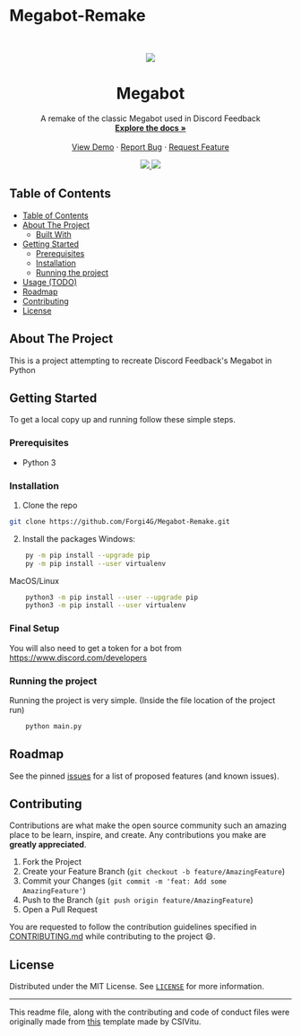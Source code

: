 # Megabot-Remake
<!--markdownlint-disable first-line-heading ol-prefix -->

<!-- PROJECT LOGO -->
<br />
<p align="center">
  <a href="https://media.discordapp.net/attachments/767919869063593984/768255717144133642/b432d821aa5956b1cc2fe2b10861612b_auto_x1.png?width=200&height=200">
    <img src="https://media.discordapp.net/attachments/767919869063593984/768255717144133642/b432d821aa5956b1cc2fe2b10861612b_auto_x1.png?width=200&height=200">
  </a>

  <h1 align="center">Megabot</h1>

  <p align="center">
    A remake of the classic Megabot used in Discord Feedback
    <br />
    <a href="https://github.com/Forgi4G/Megabot-Remake/wiki"><strong>Explore the docs »</strong></a>
    <br />
    <br />
    <a href="">View Demo</a>
    ·
    <a href="https://github.com/Forgi4G/Megabot-Remake/issues">Report Bug</a>
    ·
    <a href="https://github.com/Forgi4G/Megabot-Remake/issues">Request Feature</a>
  </p>
  <div align="center">
    <a href="https://github.com/Forgi4G/Megabot-Remake/issues">
      <img src="https://img.shields.io/github/issues/Forgi4G/Megabot-Remake.svg">
    </a>
    <a href="https://github.com/Forgi4G/Megabot-Remake/pulls">
      <img src="https://img.shields.io/github/issues-pr-raw/Forgi4G/Megabot-Remake.svg">
    </a>
  </div>
</p>

<!-- TABLE OF CONTENTS -->

## Table of Contents

- [Table of Contents](#table-of-contents)
- [About The Project](#about-the-project)
  - [Built With](#built-with)
- [Getting Started](#getting-started)
  - [Prerequisites](#prerequisites)
  - [Installation](#installation)
  - [Running the project](#running-the-project)
- [Usage (TODO)](#usage-todo)
- [Roadmap](#roadmap)
- [Contributing](#contributing)
- [License](#license)

<!-- ABOUT THE PROJECT -->

## About The Project
<p align="left">
  This is a project attempting to recreate Discord Feedback's Megabot in Python


<!-- Here's a blank template to get started:
**To avoid retyping too much info. Do a search and replace with your text editor for the following:**
`ent3r`, `corax-bot-nodejs-rewrite` -->
<!-- - []() -->

<!-- GETTING STARTED -->

## Getting Started

To get a local copy up and running follow these simple steps.

### Prerequisites
- Python 3

### Installation

1. Clone the repo

```bash
git clone https://github.com/Forgi4G/Megabot-Remake.git
```

2. Install the packages
Windows: 
```bash
    py -m pip install --upgrade pip
    py -m pip install --user virtualenv
```

MacOS/Linux
```bash
    python3 -m pip install --user --upgrade pip
    python3 -m pip install --user virtualenv
```
### Final Setup
You will also need to get a token for a bot from https://www.discord.com/developers

### Running the project

Running the project is very simple.
(Inside the file location of the project run)
```bash
    python main.py
```
<!-- TODO add screenshots of the bot in action -->
<!-- ROADMAP -->

## Roadmap

See the pinned [issues][issues-link] for a list of proposed features (and known issues).

<!-- CONTRIBUTING -->

## Contributing

Contributions are what make the open source community such an amazing place to be learn, inspire, and create. Any contributions you make are **greatly appreciated**.

1. Fork the Project
2. Create your Feature Branch (`git checkout -b feature/AmazingFeature`)
3. Commit your Changes (`git commit -m 'feat: Add some AmazingFeature'`)
4. Push to the Branch (`git push origin feature/AmazingFeature`)
5. Open a Pull Request

You are requested to follow the contribution guidelines specified in [CONTRIBUTING.md](./CONTRIBUTING.md) while contributing to the project :smile:.

<!-- LICENSE -->

## License

Distributed under the MIT License. See [`LICENSE`](./LICENSE) for more information.

---

This readme file, along with the contributing and code of conduct files were originally made from [this][original-template] template made by CSIVitu.

<!-- MARKDOWN LINKS & IMAGES -->
<!-- https://www.markdownguide.org/basic-syntax/#reference-style-links -->

[original-template]: https://github.com/csivitu/Template
[issues-link]: https://github.com/Forgi4G/Megabot-Remake/issues
